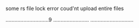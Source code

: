 some rs file lock error coud'nt upload entire files

.............................9
........................
.............................
